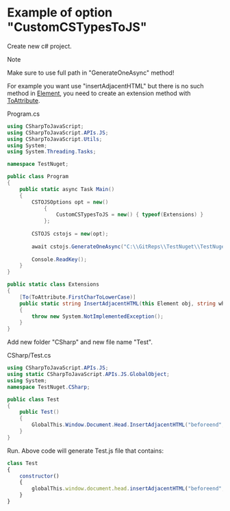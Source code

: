 # Example of option "CustomCSTypesToJS"

Create new c# project.
> [!NOTE]
> Make sure to use full path in "GenerateOneAsync" method! 

For example you want use "insertAdjacentHTML" but there is no such method in [Element](xref:CSharpToJavaScript.APIs.JS.Element), you need to create an extension method with [ToAttribute](xref:CSharpToJavaScript.Utils.ToAttribute).

Program.cs
```csharp
using CSharpToJavaScript;
using CSharpToJavaScript.APIs.JS;
using CSharpToJavaScript.Utils;
using System;
using System.Threading.Tasks;

namespace TestNuget;

public class Program
{
	public static async Task Main()
	{
		CSTOJSOptions opt = new()
			{
				CustomCSTypesToJS = new() { typeof(Extensions) }
			};
			
		CSTOJS cstojs = new(opt);
		
		await cstojs.GenerateOneAsync("C:\\GitReps\\TestNuget\\TestNuget\\CSharp\\Test.cs");
		
		Console.ReadKey();
	}
}

public static class Extensions
{
	[To(ToAttribute.FirstCharToLowerCase)]
	public static string InsertAdjacentHTML(this Element obj, string where, string data)
	{
		throw new System.NotImplementedException();
	}
}

```

Add new folder "CSharp" and new file name "Test".

CSharp/Test.cs
```csharp
using CSharpToJavaScript.APIs.JS;
using static CSharpToJavaScript.APIs.JS.GlobalObject;
using System;
namespace TestNuget.CSharp;

public class Test
{
	public Test()
	{
		GlobalThis.Window.Document.Head.InsertAdjacentHTML("beforeend", "html string");
	}
}
```

Run. Above code will generate Test.js file that contains:

```javascript
class Test
{
	constructor()
 	{
		globalThis.window.document.head.insertAdjacentHTML("beforeend", "html string");
 	}
}
```